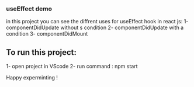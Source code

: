 ### useEffect demo
in this project you can see the diffrent uses for useEffect hook in react js:
1- componentDidUpdate without s condition
2- componentDidUpdate with a condition
3- componentDidMount

## To run this project:
1- open project in VScode
2- run command : npm start 

Happy experminting !

